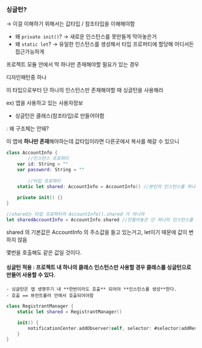 ### 싱글턴?

→ 이걸 이해하기 위해서는 값타입 / 참조타입을 이해해야함

- 왜 `private init()`? → 새로운 인스턴스를 못만들게 막아놓은거
- 왜 `static let`? → 유일한 인스턴스를 생성해서 타입 프로퍼티에 할당해 어디서든 접근가능하게

프로젝트 모듈 안에서 딱 하나만 존재해야할 필요가 있는 경우

디자인패턴중 하나

이 타입으로부터 단 하나의 인스턴스만 존재해야할 때 싱글턴을 사용해라 

ex) 앱을 사용하고 있는 사용자정보 

- 싱글턴은 클래스(참조타입)로 만들어야함

: 왜 구조체는 안돼? 

이 앱에 **하나만 존재**해야하는데 값타입이라면 다른곳에서 복사를 해갈 수 있으니  

```swift
class AccountInfo {
        //인스턴스 프로퍼티
    var id: String = ""
    var password: String = ""
    
        //타입 프로퍼티
    static let shared: AccountInfo = AccountInfo() //본인의 인스턴스를 하나 만들어서 그것의 주소값을 담고있음 -> 이렇게 잘 사용하진 않음 
    
    private init() {}
}

//shared는 타입 프로퍼티라 AccountInfo().shared 가 아니라 
let sharedAccountInfo = AccountInfo.shared //만들어놓은 단 하나의 인스턴스를 불러온거임 
```

shared 의 기본값은 AccountInfo 의 주소값을 들고 있는거고, let이기 때문에 값이 변하지 않음

몇번을 호출해도 같은 값일 것이다.

#### 싱글턴 적용 : 프로젝트 내 하나의 클래스 인스턴스만 사용할 경우 클래스를 싱글턴으로 만들어 사용할 수 있다.
    - 싱글턴은 앱 생명주기 내 **한번이라도 호출** 되어야 **인스턴스를 생성**한다.
    - 호출 == 뷰컨트롤러 안에서 호출되어야함

```swift
class RegistrantManager {
    static let shared = RegistrantManager()

    init() {
        notificationCenter.addObserver(self, selector: #selector(addResistrant), name: didRegistrantInfo, object: nil)
    }
}

```
